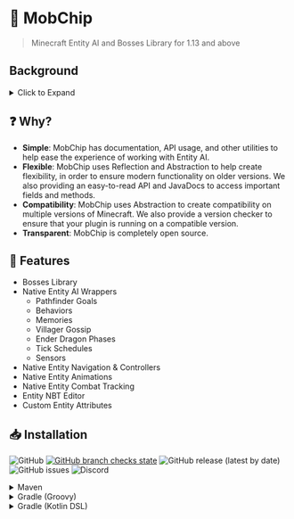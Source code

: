 # 🚚 MobChip
> Minecraft Entity AI and Bosses Library for 1.13 and above

## Background
<details>
    <summary>Click to Expand</summary>
    
MobChip is an all-in-one Entity AI and Bosses Library for Minecraft 1.13 and above. It allows you to easily implement Minecraft's native entity
AI into your own plugins for simple use.
</details>

## ❓ Why?

- **Simple**: MobChip has documentation, API usage, and other utilities to help ease the experience of working with Entity AI.
- **Flexible**: MobChip uses Reflection and Abstraction to help create flexibility, in order to ensure modern functionality on older versions. We also providing an easy-to-read API and JavaDocs to access important fields and methods. 
- **Compatibility**: MobChip uses Abstraction to create compatibility on multiple versions of Minecraft. We also provide a version checker to ensure that your plugin is running on a compatible version.
- **Transparent**: MobChip is completely open source.

## 🐘 Features

- Bosses Library 
- Native Entity AI Wrappers
  - Pathfinder Goals
  - Behaviors
  - Memories
  - Villager Gossip
  - Ender Dragon Phases
  - Tick Schedules
  - Sensors
- Native Entity Navigation & Controllers 
- Native Entity Animations
- Native Entity Combat Tracking
- Entity NBT Editor
- Custom Entity Attributes


## 📥 Installation
![GitHub](https://img.shields.io/github/license/GamerCoder215/MobChip)
[![GitHub branch checks state](https://github.com/GamerCoder215/MobChip/actions/workflows/build.yml/badge.svg)](https://github.com/GamerCoder215/MobChip/actions/workflows/build.yml)
![GitHub release (latest by date)](https://img.shields.io/github/v/release/GamerCoder215/MobChip)
![GitHub issues](https://img.shields.io/github/issues/GamerCoder215/MobChip)
![Discord](https://img.shields.io/discord/972684412359680040?color=5865F2)

<details>
    <summary>Maven</summary>

```xml
<project>
    
    <!-- Import CodeMC Repo -->
    
    <repositories>
        <repository>
            <id>codemc-snapshots</id>
            <url>https://repo.codemc.io/repository/maven-snapshots/</url>
        </repository>
    </repositories>
    
    <dependencies>
        <dependency>
            <groupId>me.gamercoder215</groupId>
            <artifactId>mobchip-bukkit</artifactId>
            <version>[VERSION]</version>

            <!-- Use something like 1.7.0-SNAPSHOT for a stable release -->
        </dependency>
    </dependencies>
    
</project>
```
</details>

<details>
    <summary>Gradle (Groovy)</summary>

```gradle
repositories {
    maven { url 'https://repo.codemc.io/repository/maven-snapshots/' }
}

dependencies {
    // Use something like 1.9.1-SNAPSHOT for a stable release
    implementation 'me.gamercoder215:mobchip-bukkit:[VERSION]'
}
```
</details>

<details>
    <summary>Gradle (Kotlin DSL)</summary>

```kotlin
repositories {
    maven(url = "https://repo.codemc.io/repository/maven-snapshots/")
}

dependencies {
    // Use something like 1.9.1-SNAPSHOT for a stable release
    implementation('me.gamercoder215:mobchip-bukkit:[VERSION]')
}
```
</details>
